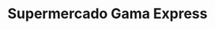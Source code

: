 ---
title: "Supermercado Gama Express"
url: /caracas/supermercado-gama-express-los-guayabitos/
shop: Supermarkt
---
